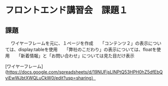 # フロントエンド講習会　課題１

## 課題
　 ワイヤーフレームを元に、１ページを作成
　 「コンテンツ２」の表示については、display:tableを使用
　 「弊社のこだわり」の表示については、floatを使用
　 「新着情報」と「お問い合わせ」については見た目だけ表示

[ワイヤーフレーム](https://docs.google.com/spreadsheets/d/19NUFjsLINPtQ53HPH0hZ5dfEbQyiEwWJbtXWQLuCkW0/edit?usp=sharing）